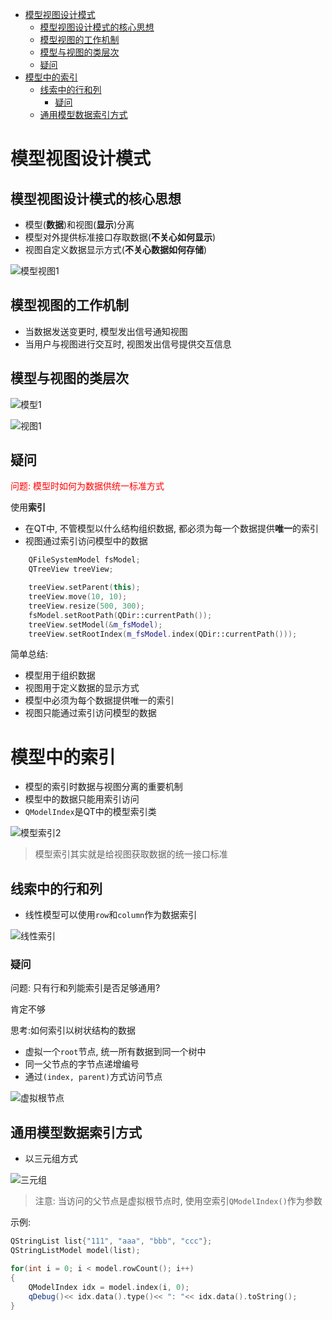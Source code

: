 - [模型视图设计模式](#模型视图设计模式)
  - [模型视图设计模式的核心思想](#模型视图设计模式的核心思想)
  - [模型视图的工作机制](#模型视图的工作机制)
  - [模型与视图的类层次](#模型与视图的类层次)
  - [疑问](#疑问)
- [模型中的索引](#模型中的索引)
  - [线索中的行和列](#线索中的行和列)
    - [疑问](#疑问-1)
  - [通用模型数据索引方式](#通用模型数据索引方式)

# 模型视图设计模式

## 模型视图设计模式的核心思想

* 模型(**数据**)和视图(**显示**)分离
* 模型对外提供标准接口存取数据(**不关心如何显示**)
* 视图自定义数据显示方式(**不关心数据如何存储**)

![模型视图1](./pic/模型视图1.png)

## 模型视图的工作机制
* 当数据发送变更时, 模型发出信号通知视图
* 当用户与视图进行交互时, 视图发出信号提供交互信息

## 模型与视图的类层次

![模型1](./pic/模型视图类层次.png)

![视图1](./pic/视图类层次.png)

## 疑问
<font color=red>问题: 模型时如何为数据供统一标准方式</font>

使用**索引**
* 在QT中, 不管模型以什么结构组织数据, 都必须为每一个数据提供**唯一**的索引
* 视图通过索引访问模型中的数据

```C++
    QFileSystemModel fsModel;
    QTreeView treeView;

    treeView.setParent(this);
    treeView.move(10, 10);
    treeView.resize(500, 300);
    fsModel.setRootPath(QDir::currentPath());
    treeView.setModel(&m_fsModel);
    treeView.setRootIndex(m_fsModel.index(QDir::currentPath()));
```

简单总结:
* 模型用于组织数据
* 视图用于定义数据的显示方式
* 模型中必须为每个数据提供唯一的索引
* 视图只能通过索引访问模型的数据

# 模型中的索引

* 模型的索引时数据与视图分离的重要机制
* 模型中的数据只能用索引访问
* ```QModelIndex```是QT中的模型索引类

![模型索引2](./pic/模型索引2.png)

> 模型索引其实就是给视图获取数据的统一接口标准

## 线索中的行和列
* 线性模型可以使用```row```和```column```作为数据索引

![线性索引](./pic/线性索引.png)

### 疑问
问题: 只有行和列能索引是否足够通用?

肯定不够

思考:如何索引以树状结构的数据

* 虚拟一个```root```节点, 统一所有数据到同一个树中
* 同一父节点的字节点递增编号
* 通过```(index, parent)```方式访问节点

![虚拟根节点](./pic/虚拟根节点.png)

## 通用模型数据索引方式

* 以三元组方式

![三元组](./pic/三元组.png)

> 注意: 当访问的父节点是虚拟根节点时, 使用空索引```QModelIndex()```作为参数

示例:
```C++
QStringList list{"111", "aaa", "bbb", "ccc"};
QStringListModel model(list);

for(int i = 0; i < model.rowCount(); i++)
{
    QModelIndex idx = model.index(i, 0);
    qDebug()<< idx.data().type()<< ": "<< idx.data().toString();
}
```